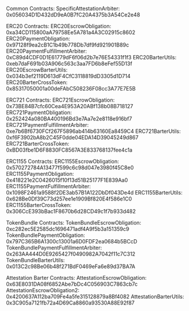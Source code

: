 Common Contracts:
  SpecificAttestationArbiter: 0x056034D1D432dD9eA0B7fC20A4375b3A54Ce2e48

ERC20 Contracts:
  ERC20EscrowObligation: 0xa34CD115800aA79758Ee5A781a4A3C02915c8602
  ERC20PaymentObligation: 0x97128f9ea2cB1C1b49b778Db7df9fd921901B89c
  ERC20PaymentFulfillmentArbiter: 0xC89d4CDF0D1E61779dF6f06d2b7e76E54331f1f3
  ERC20BarterUtils: 0xeb7daF691b03A906c563c3aa7FD6b8eFef55D13f
  ERC20EscrowBarterUtils: 0x034b3ef2119D613dF4CfC3118819dD3305d1D714
  ERC20BarterCrossToken: 0x85317050001a00deFAbC508236F08cc3A77E7E5B

ERC721 Contracts:
  ERC721EscrowObligation: 0x73BE84B7cfc60Cea4E953A20ABf138b08B718127
  ERC721PaymentObligation: 0x252424a080BA400196Bd3e7Aa7e2e8118e916bf7
  ERC721PaymentFulfillmentArbiter: 0xe7b6Bf6730FCf267F5896ab414b63160Ea8459C4
  ERC721BarterUtils: 0xf6F3902bA8b2C45F0dde04EDA14D39045249d867
  ERC721BarterCrossToken: 0xBD03fbe1D6F8830FC8567A3E833768137fee4c1a

ERC1155 Contracts:
  ERC1155EscrowObligation: 0x570272784A13477f599c6c98d047e3980f45C8e0
  ERC1155PaymentObligation: 0x418221e2C0426015f10f13d51B25177F1E839Aa0
  ERC1155PaymentFulfillmentArbiter: 0x1098F2461a9588f2DE3ab57B1A122DbDf043De4d
  ERC1155BarterUtils: 0x628Be0Df39C73d257ee1e1909Bf820E4f586e1C0
  ERC1155BarterCrossToken: 0x306CcE393bBac1F8670b6d28CD49c1f7b933d482

TokenBundle Contracts:
  TokenBundleEscrowObligation: 0xc282ec5E2585dc1696471adf4A9f5b3a151359c9
  TokenBundlePaymentObligation: 0x797C365B6A1300c13001a6D0FDF2ea0684b5BCcD
  TokenBundlePaymentFulfillmentArbiter: 0x263AA444D0E9265427f0490982A7042f11c7C312
  TokenBundleBarterUtils: 0x013C2c98Be06b48f271BdF0469eFa6e89d37BA7A

Attestation Barter Contracts:
  AttestationEscrowObligation: 0x63E8031DA08f6852Abe7bDc4C056903C7863cb7c
  AttestationEscrowObligation2: 0x4200637A112ba709Fe4a5fe315128879a8Bf4082
  AttestationBarterUtils: 0x3C905a7121fb72a4D69Ca8860a93530A88E92f87
